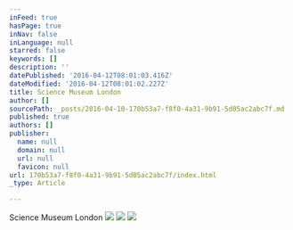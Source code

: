 ```yaml
---
inFeed: true
hasPage: true
inNav: false
inLanguage: null
starred: false
keywords: []
description: ''
datePublished: '2016-04-12T08:01:03.416Z'
dateModified: '2016-04-12T08:01:02.227Z'
title: Science Museum London
author: []
sourcePath: _posts/2016-04-10-170b53a7-f8f0-4a31-9b91-5d05ac2abc7f.md
published: true
authors: []
publisher:
  name: null
  domain: null
  url: null
  favicon: null
url: 170b53a7-f8f0-4a31-9b91-5d05ac2abc7f/index.html
_type: Article

---
```

Science Museum London
![](https://s3-us-west-2.amazonaws.com/the-grid-img/p/a30b525fdcd809cb3af97b7a0fcfa33002ccfd28.jpg)
![](https://the-grid-user-content.s3-us-west-2.amazonaws.com/79c53ef9-e645-4a44-a604-54592f927a00.jpg)
![](https://s3-us-west-2.amazonaws.com/the-grid-img/p/5290e2f689316dcda2aff4cc21a968281c58e873.jpg)